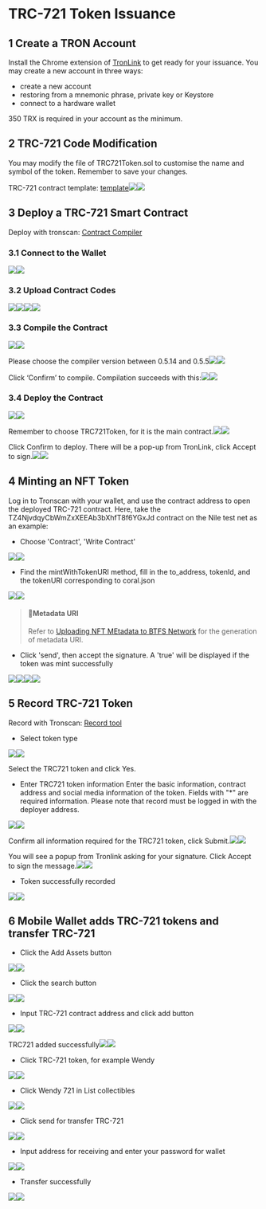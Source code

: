 # TRC-721 Token Issuance

## 1 Create a TRON Account

Install the Chrome extension of [TronLink](https://www.tronlink.org/) to get ready for your issuance. You may create a new account in three ways:

* create a new account
* restoring from a mnemonic phrase, private key or Keystore
* connect to a hardware wallet

350 TRX is required in your account as the minimum.

## 2 TRC-721 Code Modification

You may modify the file of TRC721Token.sol to customise the name and symbol of the token. Remember to save your changes.

TRC-721 contract template: [template](https://developers.tron.network/docs/contract-example-1)![](https://files.readme.io/91382cc-441615884766_.pic.jpg)![](https://files.readme.io/91382cc-441615884766_.pic.jpg)

## 3 Deploy a TRC-721 Smart Contract

Deploy with tronscan: [Contract Compiler](https://tronscan.io/#/contracts/contract-compiler)

### 3.1 Connect to the Wallet

![](https://files.readme.io/e0d7ad3-451615885008_.pic.jpg)![](https://files.readme.io/e0d7ad3-451615885008_.pic.jpg)

### 3.2 Upload Contract Codes

![](https://files.readme.io/97e3263-461615885065_.pic.jpg)![](https://files.readme.io/97e3263-461615885065_.pic.jpg)![](https://files.readme.io/62b74e8-471615885081_.pic.jpg)![](https://files.readme.io/62b74e8-471615885081_.pic.jpg)

### 3.3 Compile the Contract

![](https://files.readme.io/e61fca5-481615885109_.pic_hd.jpg)![](https://files.readme.io/e61fca5-481615885109_.pic_hd.jpg)

Please choose the compiler version between 0.5.14 and 0.5.5![](https://files.readme.io/e8a29e1-491615885127_.pic.jpg)![](https://files.readme.io/e8a29e1-491615885127_.pic.jpg)

Click ‘Confirm’ to compile. Compilation succeeds with this:![](https://files.readme.io/fe42cc9-501615885142_.pic.jpg)![](https://files.readme.io/fe42cc9-501615885142_.pic.jpg)

### 3.4 Deploy the Contract

![](https://files.readme.io/82b1060-511615885169_.pic_hd.jpg)![](https://files.readme.io/82b1060-511615885169_.pic_hd.jpg)

Remember to choose TRC721Token, for it is the main contract.![](https://files.readme.io/502d573-521615885187_.pic_hd.jpg)![](https://files.readme.io/502d573-521615885187_.pic_hd.jpg)

Click Confirm to deploy. There will be a pop-up from TronLink, click Accept to sign.![](https://files.readme.io/1451dd0-531615885206_.pic_hd.jpg)![](https://files.readme.io/1451dd0-531615885206_.pic_hd.jpg)

## 4 Minting an NFT Token

Log in to Tronscan with your wallet, and use the contract address to open the deployed TRC-721 contract. Here, take the TZ4NjvdqyCbWmZxXEEAb3bXhfT8f6YGxJd contract on the Nile test net as an example:

* Choose 'Contract', 'Write Contract'

![](https://files.readme.io/68befe3-731616989680_.pic_hd.jpg)![](https://files.readme.io/68befe3-731616989680_.pic_hd.jpg)

* Find the mintWithTokenURI method, fill in the to\_address, tokenId, and the tokenURI corresponding to coral.json

![](https://files.readme.io/91e5b67-741616989852_.pic.jpg)![](https://files.readme.io/91e5b67-741616989852_.pic.jpg)

> #### 📘Metadata URI
>
> Refer to [Uploading NFT MEtadata to BTFS Network](https://developers.tron.network/docs/uploading-nft-metadata-to-the-btfs-network) for the generation of metadata URI.

* Click 'send', then accept the signature. A 'true' will be displayed if the token was mint successfully

![](https://files.readme.io/8f385c2-711616987914_.pic.jpg)![](https://files.readme.io/8f385c2-711616987914_.pic.jpg)![](https://files.readme.io/6007a35-751616990209_.pic.jpg)![](https://files.readme.io/6007a35-751616990209_.pic.jpg)

## 5 Record TRC-721 Token

Record with Tronscan: [Record tool](https://tronscan.org/#/tokens/create/Type)

* Select token type

![](https://files.readme.io/6c81294-1.png)![](https://files.readme.io/6c81294-1.png)

Select the TRC721 token and click Yes.

* Enter TRC721 token information Enter the basic information, contract address and social media information of the token. Fields with "\*" are required information. Please note that record must be logged in with the deployer address.

![](https://files.readme.io/120ef5c-2.png)![](https://files.readme.io/120ef5c-2.png)

Confirm all information required for the TRC721 token, click Submit.![](https://files.readme.io/cda6330-3.png)![](https://files.readme.io/cda6330-3.png)

You will see a popup from Tronlink asking for your signature. Click Accept to sign the message.![](https://files.readme.io/612fbab-4.png)![](https://files.readme.io/612fbab-4.png)

* Token successfully recorded

![](https://files.readme.io/a12342d-5.png)![](https://files.readme.io/a12342d-5.png)

## 6 Mobile Wallet adds TRC-721 tokens and transfer TRC-721

* Click the Add Assets button

![](https://files.readme.io/d488fb3-1.png)![](https://files.readme.io/d488fb3-1.png)

* Click the search button

![](https://files.readme.io/b6ded3a-2.png)![](https://files.readme.io/b6ded3a-2.png)

* Input TRC-721 contract address and click add button

![](https://files.readme.io/2105f04-3.png)![](https://files.readme.io/2105f04-3.png)

TRC721 added successfully![](https://files.readme.io/d7c0a14-4.png)![](https://files.readme.io/d7c0a14-4.png)

* Click TRC-721 token, for example Wendy

![](https://files.readme.io/d0dc74f-5.png)![](https://files.readme.io/d0dc74f-5.png)

* Click Wendy 721 in List collectibles

![](https://files.readme.io/3dbcbf4-6.png)![](https://files.readme.io/3dbcbf4-6.png)

* Click send for transfer TRC-721

![](https://files.readme.io/8098de2-7.png)![](https://files.readme.io/8098de2-7.png)

* Input address for receiving and enter your password for wallet

![](https://files.readme.io/879ebd7-8.png)![](https://files.readme.io/879ebd7-8.png)

* Transfer successfully

![](https://files.readme.io/92f55bb-9.png)![](https://files.readme.io/92f55bb-9.png)  



